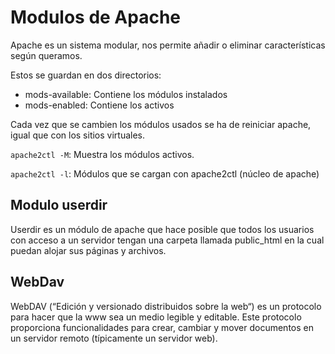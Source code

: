 # Modulos de Apache

Apache es un sistema modular, nos permite añadir o eliminar características según queramos.

Estos se guardan en dos directorios:

* mods-available: Contiene los módulos instalados
* mods-enabled: Contiene los activos

Cada vez que se cambien los módulos usados se ha de reiniciar apache, igual que con los sitios virtuales.

`apache2ctl -M`: Muestra los módulos activos.

`apache2ctl -l`: Módulos que se cargan con apache2ctl (núcleo de apache)

## Modulo userdir

Userdir es un módulo de apache que hace posible que todos los usuarios con acceso a un servidor tengan una carpeta llamada public_html en la cual puedan alojar sus páginas y archivos.

## WebDav
WebDAV (“Edición y versionado distribuidos sobre la web“) es un protocolo para hacer que la www sea un medio legible y editable. 
Este protocolo proporciona funcionalidades para crear, cambiar y mover documentos en un servidor remoto (típicamente un servidor web).